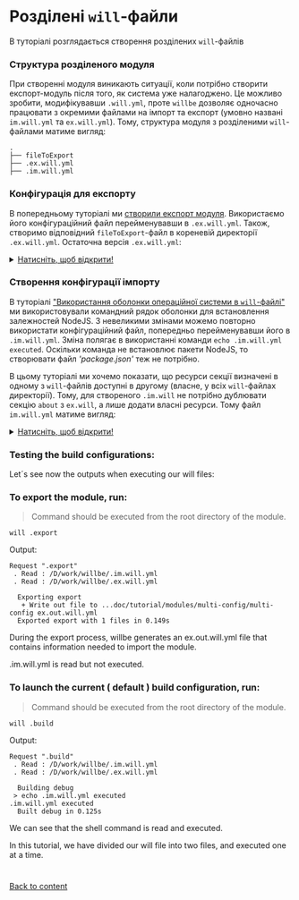# Розділені `will`-файли

В туторіалі розглядається створення розділених `will`-файлів

### Структура розділеного модуля
При створенні модуля виникають ситуації, коли потрібно створити експорт-модуль після того, як система уже налагоджено. Це можливо зробити, модифікувавши `.will.yml`, проте `willbe` дозволяє одночасно працювати з окремими файлами на імпорт та експорт (умовно названі `im.will.yml` та `ex.will.yml`).
Тому, структура модуля з розділеними `will`-файлами матиме вигляд:
```
.
├── fileToExport
├── .ex.will.yml
├── .im.will.yml

```


### Конфігурація для експорту  
В попередньому туторіалі ми [створили експорт модуля](ExportedWillFile.ukr.md). Використаємо його конфігураційний файл перейменувавши в `.ex.will.yml`. Також, створимо відповідний `fileToExport`-файл в кореневій директорії `.ex.will.yml`.
Остаточна версія `.ex.will.yml`:

<details>
  <summary><u>Натисніть, щоб відкрити!</u></summary>

```yaml
about :

  name : splited-config ex
  description : "Splited module config : export"
  version : 0.0.1

path :
  out : 'out'
  fileToExport : 'fileToExport'

step  :
  export.single :
      inherit : predefined.export
      tar : 0
      export : path::fileToExport

build :
  export :
      criterion :
          default : 1
          export : 1
      steps :
          - export.single
          
```

</details>


### Створення конфігурації імпорту  
В туторіалі ["Використання оболонки операційної системи в `will`-файлі"](ShellUsingByWillbe.ukr.md) ми використовували командний рядок оболонки для встановлення залежностей NodeJS. З невеликими змінами можемо повторно використати конфігураційний файл, попередньо перейменувавши його в `.im.will.yml`. Зміна полягає в використанні команди `echo .im.will.yml executed`. Оскільки команда не встановлює пакети NodeJS, то створювати файл _'package.json'_ теж не потрібно.

В цьому туторіалі ми хочемо показати, що ресурси секції визначені в одному з `will`-файлів доступні в другому (власне, у всіх `will`-файлах директорії). Тому, для створеного `.im.will` не потрібно дублювати секцію `about` з `ex.will`, а лише додати власні ресурси.
Тому файл `im.will.yml` матиме вигляд:

<details>
  <summary><u>Натисніть, щоб відкрити!</u></summary>

```yaml

step :

  echo :
    currentPath : '.'
    shell : echo .im.will.yml executed

build :

  debug:
    criterion :
      default : 1
    steps :
      - echo
      
```

</details>

### Testing the build configurations:

  Let´s see now the outputs when executing our will files:

### To export the module, run:

> Command should be executed from the root directory of the module.

```
will .export
```
Output:
```
Request ".export"
 . Read : /D/work/willbe/.im.will.yml
 . Read : /D/work/willbe/.ex.will.yml

  Exporting export
   + Write out file to ...doc/tutorial/modules/multi-config/multi-config ex.out.will.yml
  Exported export with 1 files in 0.149s
```
During the export process, willbe generates an ex.out.will.yml file that contains information needed to import the module.

.im.will.yml is read but not executed.

### To launch the current ( default ) build configuration, run:

> Command should be executed from the root directory of the module.

```
will .build
```

Output:

```
Request ".build"
 . Read : /D/work/willbe/.im.will.yml
 . Read : /D/work/willbe/.ex.will.yml

  Building debug
 > echo .im.will.yml executed
.im.will.yml executed
  Built debug in 0.125s
```

We can see that the shell command is read and executed.

In this tutorial, we have divided our will file into two files, and executed one at a time.

#
[Back to content](../README.md)